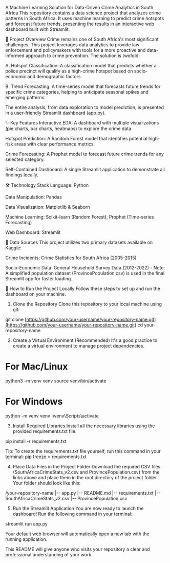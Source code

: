 A Machine Learning Solution for Data-Driven Crime Analytics in South Africa
This repository contains a data science project that analyzes crime patterns in South Africa. It uses machine learning to predict crime hotspots and forecast future trends, presenting the results in an interactive web dashboard built with Streamlit.

📝 Project Overview
Crime remains one of South Africa's most significant challenges. This project leverages data analytics to provide law enforcement and policymakers with tools for a more proactive and data-informed approach to crime prevention. The solution is twofold:

A. Hotspot Classification: A classification model that predicts whether a police precinct will qualify as a high-crime hotspot based on socio-economic and demographic factors.

B. Trend Forecasting: A time-series model that forecasts future trends for specific crime categories, helping to anticipate seasonal spikes and emerging patterns.

The entire analysis, from data exploration to model prediction, is presented in a user-friendly Streamlit dashboard (app.py).

✨ Key Features
Interactive EDA: A dashboard with multiple visualizations (pie charts, bar charts, heatmaps) to explore the crime data.

Hotspot Prediction: A Random Forest model that identifies potential high-risk areas with clear performance metrics.

Crime Forecasting: A Prophet model to forecast future crime trends for any selected category.

Self-Contained Dashboard: A single Streamlit application to demonstrate all findings locally.

🛠️ Technology Stack
Language: Python

Data Manipulation: Pandas

Data Visualization: Matplotlib & Seaborn

Machine Learning: Scikit-learn (Random Forest), Prophet (Time-series Forecasting)

Web Dashboard: Streamlit

📂 Data Sources
This project utilizes two primary datasets available on Kaggle:

Crime Incidents: Crime Statistics for South Africa (2005-2015)

Socio-Economic Data: General Household Survey Data (2012-2022) - Note: A simplified population dataset (ProvincePopulation.csv) is used in the final Streamlit app for faster loading.

🚀 How to Run the Project Locally
Follow these steps to set up and run the dashboard on your machine.

1. Clone the Repository
Clone this repository to your local machine using git:

git clone [https://github.com/your-username/your-repository-name.git](https://github.com/your-username/your-repository-name.git)
cd your-repository-name

2. Create a Virtual Environment (Recommended)
It's a good practice to create a virtual environment to manage project dependencies.

# For Mac/Linux
python3 -m venv venv
source venv/bin/activate

# For Windows
python -m venv venv
.\venv\Scripts\activate

3. Install Required Libraries
Install all the necessary libraries using the provided requirements.txt file.

pip install -r requirements.txt

Tip: To create the requirements.txt file yourself, run this command in your terminal: pip freeze > requirements.txt

4. Place Data Files in the Project Folder
Download the required CSV files (SouthAfricaCrimeStats_v2.csv and ProvincePopulation.csv) from the links above and place them in the root directory of the project folder. Your folder should look like this:

/your-repository-name
|-- app.py
|-- README.md
|-- requirements.txt
|-- SouthAfricaCrimeStats_v2.csv
|-- ProvincePopulation.csv

5. Run the Streamlit Application
You are now ready to launch the dashboard! Run the following command in your terminal:

streamlit run app.py

Your default web browser will automatically open a new tab with the running application.

This README will give anyone who visits your repository a clear and professional understanding of your work.
